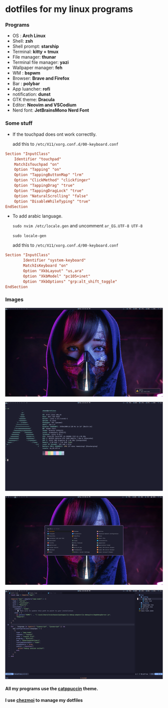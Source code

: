 # dotfiles for my linux programs

### Programs

- OS : **Arch Linux**
- Shell: **zsh**
- Shell prompt: **starship**
- Terminal: **kitty + tmux**
- File manager: **thunar**
- Terminal file manager: **yazi**
- Wallpaper manager: **feh**
- WM : **bspwm**
- Browser: **Brave and Firefox**
- Bar : **polybar**
- App luancher: **rofi**
- notification: **dunst**
- GTK theme: **Dracula**
- Editor: **Neovim and VSCodium**
- Nerd font: **JetBrainsMono Nerd Font**

### Some stuff

- If the touchpad does ont work correctlly.

  add this to `/etc/X11/xorg.conf.d/00-keyboard.conf`

```conf
Section "InputClass"
    Identifier "touchpad"
    MatchIsTouchpad "on"
    Option "Tapping" "on"
    Option "TappingButtonMap" "lrm"
    Option "ClickMethod" "clickfinger"
    Option "TappingDrag" "true"
    Option "TappingDragLock" "true"
    Option "NaturalScrolling" "false"
    Option "DisableWhileTyping" "true"
EndSection
```

- To add arabic language.

  `sudo nvim /etc/locale.gen` and uncomment `ar_EG.UTF-8 UTF-8`

  `sudo locale-gen`

  add this to `/etc/X11/xorg.conf.d/00-keyboard.conf`

```conf
Section "InputClass"
        Identifier "system-keyboard"
        MatchIsKeyboard "on"
        Option "XkbLayout" "us,ara"
        Option "XkbModel" "pc105+inet"
        Option "XkbOptions" "grp:alt_shift_toggle"
EndSection
```

### Images

![Wallpaper](assets/wp.png)

![Terminal](assets/tm.png)

![Menu](assets/mn.png)

![Neovim](assets/nv.png)

#### All my programs use the [catppuccin](https://github.com/catppuccin/catppuccin) theme.

#### I use [chezmoi](https://www.chezmoi.io/) to manage my dotfiles
